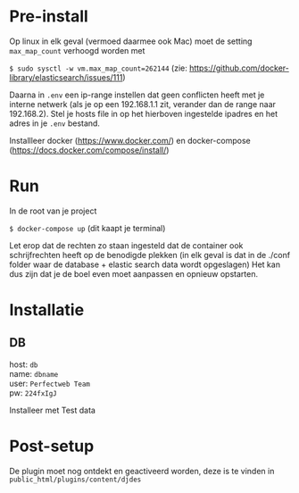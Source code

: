 # Pre-install
Op linux in elk geval (vermoed daarmee ook Mac) moet de setting `max_map_count` verhoogd worden met

`$ sudo sysctl -w vm.max_map_count=262144`
(zie: https://github.com/docker-library/elasticsearch/issues/111)

Daarna in `.env` een ip-range instellen dat geen conflicten heeft met je interne netwerk (als je op een 192.168.1.1 zit, verander dan de range naar 192.168.2).
Stel je hosts file in op het hierboven ingestelde ipadres en het adres in je `.env` bestand.

Installleer docker (https://www.docker.com/) en docker-compose (https://docs.docker.com/compose/install/)

# Run
In de root van je project

`$ docker-compose up` (dit kaapt je terminal)

Let erop dat de rechten zo staan ingesteld dat de container ook schrijfrechten heeft op de benodigde plekken (in elk geval is dat in de ./conf folder waar de database + elastic search data wordt opgeslagen)
Het kan dus zijn dat je de boel even moet aanpassen en opnieuw opstarten.

# Installatie
## DB
host: `db`<br />
name: `dbname`<br />
user: `Perfectweb Team`<br />
pw: `224fxIgJ`

Installeer met Test data

# Post-setup
De plugin moet nog ontdekt en geactiveerd worden, deze is te vinden in `public_html/plugins/content/djdes`